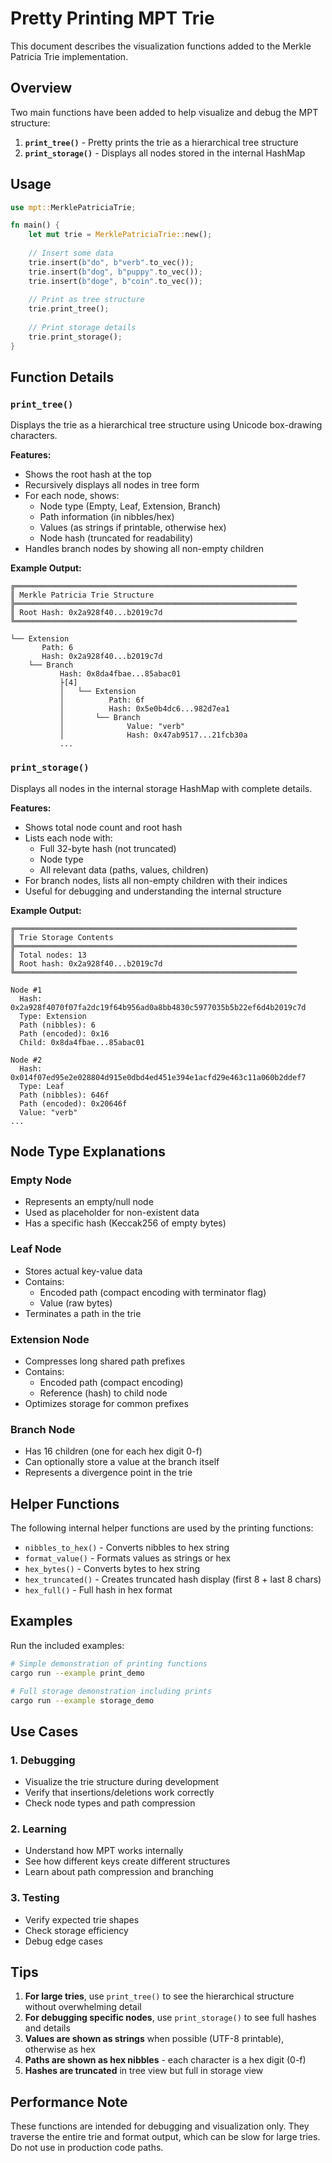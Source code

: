 # Pretty Printing MPT Trie

This document describes the visualization functions added to the Merkle Patricia Trie implementation.

## Overview

Two main functions have been added to help visualize and debug the MPT structure:

1. **`print_tree()`** - Pretty prints the trie as a hierarchical tree structure
2. **`print_storage()`** - Displays all nodes stored in the internal HashMap

## Usage

```rust
use mpt::MerklePatriciaTrie;

fn main() {
    let mut trie = MerklePatriciaTrie::new();
    
    // Insert some data
    trie.insert(b"do", b"verb".to_vec());
    trie.insert(b"dog", b"puppy".to_vec());
    trie.insert(b"doge", b"coin".to_vec());
    
    // Print as tree structure
    trie.print_tree();
    
    // Print storage details
    trie.print_storage();
}
```

## Function Details

### `print_tree()`

Displays the trie as a hierarchical tree structure using Unicode box-drawing characters.

**Features:**
- Shows the root hash at the top
- Recursively displays all nodes in tree form
- For each node, shows:
  - Node type (Empty, Leaf, Extension, Branch)
  - Path information (in nibbles/hex)
  - Values (as strings if printable, otherwise hex)
  - Node hash (truncated for readability)
- Handles branch nodes by showing all non-empty children

**Example Output:**
```
╔═══════════════════════════════════════════════════════════════
║ Merkle Patricia Trie Structure
╠═══════════════════════════════════════════════════════════════
║ Root Hash: 0x2a928f40...b2019c7d
╚═══════════════════════════════════════════════════════════════

└── Extension
       Path: 6
       Hash: 0x2a928f40...b2019c7d
    └── Branch
           Hash: 0x8da4fbae...85abac01
           ├[4]
           │   └── Extension
           │          Path: 6f
           │          Hash: 0x5e0b4dc6...982d7ea1
           │       └── Branch
           │              Value: "verb"
           │              Hash: 0x47ab9517...21fcb30a
           ...
```

### `print_storage()`

Displays all nodes in the internal storage HashMap with complete details.

**Features:**
- Shows total node count and root hash
- Lists each node with:
  - Full 32-byte hash (not truncated)
  - Node type
  - All relevant data (paths, values, children)
- For branch nodes, lists all non-empty children with their indices
- Useful for debugging and understanding the internal structure

**Example Output:**
```
╔═══════════════════════════════════════════════════════════════
║ Trie Storage Contents
╠═══════════════════════════════════════════════════════════════
║ Total nodes: 13
║ Root hash: 0x2a928f40...b2019c7d
╚═══════════════════════════════════════════════════════════════

Node #1
  Hash: 0x2a928f4070f07fa2dc19f64b956ad0a8bb4830c5977035b5b22ef6d4b2019c7d
  Type: Extension
  Path (nibbles): 6
  Path (encoded): 0x16
  Child: 0x8da4fbae...85abac01

Node #2
  Hash: 0x014f07ed95e2e028804d915e0dbd4ed451e394e1acfd29e463c11a060b2ddef7
  Type: Leaf
  Path (nibbles): 646f
  Path (encoded): 0x20646f
  Value: "verb"
...
```

## Node Type Explanations

### Empty Node
- Represents an empty/null node
- Used as placeholder for non-existent data
- Has a specific hash (Keccak256 of empty bytes)

### Leaf Node
- Stores actual key-value data
- Contains:
  - Encoded path (compact encoding with terminator flag)
  - Value (raw bytes)
- Terminates a path in the trie

### Extension Node
- Compresses long shared path prefixes
- Contains:
  - Encoded path (compact encoding)
  - Reference (hash) to child node
- Optimizes storage for common prefixes

### Branch Node
- Has 16 children (one for each hex digit 0-f)
- Can optionally store a value at the branch itself
- Represents a divergence point in the trie

## Helper Functions

The following internal helper functions are used by the printing functions:

- `nibbles_to_hex()` - Converts nibbles to hex string
- `format_value()` - Formats values as strings or hex
- `hex_bytes()` - Converts bytes to hex string
- `hex_truncated()` - Creates truncated hash display (first 8 + last 8 chars)
- `hex_full()` - Full hash in hex format

## Examples

Run the included examples:

```bash
# Simple demonstration of printing functions
cargo run --example print_demo

# Full storage demonstration including prints
cargo run --example storage_demo
```

## Use Cases

### 1. Debugging
- Visualize the trie structure during development
- Verify that insertions/deletions work correctly
- Check node types and path compression

### 2. Learning
- Understand how MPT works internally
- See how different keys create different structures
- Learn about path compression and branching

### 3. Testing
- Verify expected trie shapes
- Check storage efficiency
- Debug edge cases

## Tips

1. **For large tries**, use `print_tree()` to see the hierarchical structure without overwhelming detail
2. **For debugging specific nodes**, use `print_storage()` to see full hashes and details
3. **Values are shown as strings** when possible (UTF-8 printable), otherwise as hex
4. **Paths are shown as hex nibbles** - each character is a hex digit (0-f)
5. **Hashes are truncated** in tree view but full in storage view

## Performance Note

These functions are intended for debugging and visualization only. They traverse the entire trie and format output, which can be slow for large tries. Do not use in production code paths.

